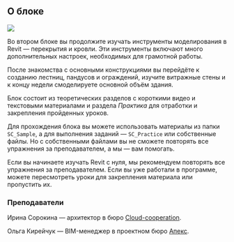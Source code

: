 ## О блоке

![](/img/RVP_18/1669982693_block-1-cover.gif#bordered)

Во втором блоке вы продолжите изучать инструменты моделирования в Revit — перекрытия и кровли. Эти инструменты включают много дополнительных настроек, необходимых для грамотной работы.

После знакомства с основными конструкциями вы перейдёте к созданию лестниц, пандусов и ограждений, изучите витражные стены и к концу недели смоделируете основной объём здания.

Блок состоит из теоретических разделов с короткими видео и текстовыми материалами и раздела _Практика_ для отработки и закрепления пройденных уроков.

Для прохождения блока вы можете использовать материалы из папки `SC_Sample`, а для выполнения заданий — `SC_Practice` или собственные файлы. Но с собственными файлами вы не сможете повторять все упражнения за преподавателем, а мы — вам помогать.

Если вы начинаете изучать Revit с нуля, мы рекомендуем повторять все упражнения за преподавателем. Если вы уже работали в программе, можете пересмотреть уроки для закрепления материала или пропустить их.

### Преподаватели

Ирина Сорокина — архитектор в бюро [Cloud-cooperation](https://www.cloud-cooperation.com/).

Ольга Кирейчук — BIM-менеджер в проектном бюро [Апекс](https://apex-project.ru/).  
